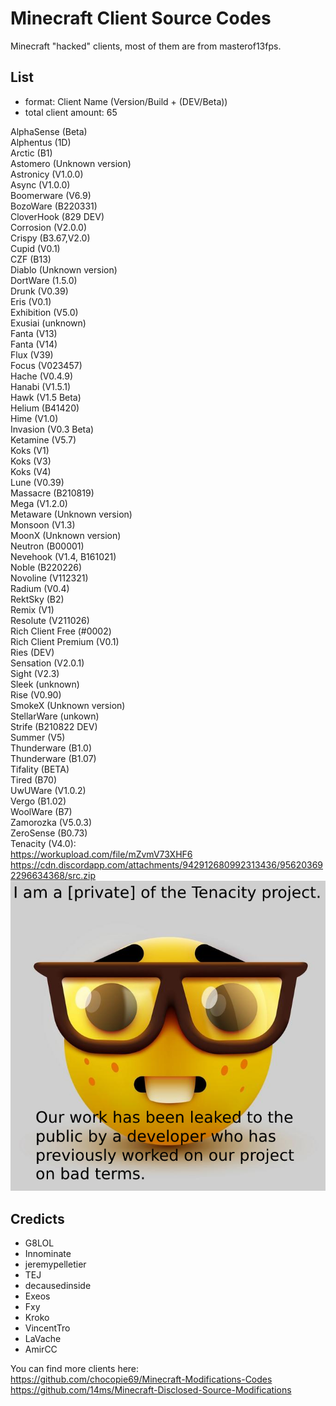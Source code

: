 
# Minecraft Client Source Codes
 Minecraft "hacked" clients, most of them are from masterof13fps.
## List
- format: Client Name (Version/Build + (DEV/Beta))
- total client amount: 65

AlphaSense (Beta)\
Alphentus (1D)\
Arctic (B1)\
Astomero (Unknown version)\
Astronicy (V1.0.0)\
Async (V1.0.0)\
Boomerware (V6.9)\
BozoWare (B220331)\
CloverHook (829 DEV)\
Corrosion (V2.0.0)\
Crispy (B3.67,V2.0)\
Cupid (V0.1)\
CZF (B13)\
Diablo (Unknown version)\
DortWare (1.5.0)\
Drunk (V0.39)\
Eris (V0.1)\
Exhibition (V5.0)\
Exusiai (unknown)\
Fanta (V13)\
Fanta (V14)\
Flux (V39)\
Focus (V023457)\
Hache (V0.4.9)\
Hanabi (V1.5.1)\
Hawk (V1.5 Beta)\
Helium (B41420)\
Hime (V1.0)\
Invasion (V0.3 Beta)\
Ketamine (V5.7)\
Koks (V1)\
Koks (V3)\
Koks (V4)\
Lune (V0.39)\
Massacre (B210819)\
Mega (V1.2.0)\
Metaware (Unknown version)\
Monsoon (V1.3)\
MoonX (Unknown version)\
Neutron (B00001)\
Nevehook (V1.4, B161021)\
Noble (B220226)\
Novoline (V112321)\
Radium (V0.4)\
RektSky (B2)\
Remix (V1)\
Resolute (V211026)\
Rich Client Free (#0002)\
Rich Client Premium (V0.1)\
Ries (DEV)\
Sensation (V2.0.1)\
Sight (V2.3)\
Sleek (unknown)\
Rise (V0.90)\
SmokeX (Unknown version)\
StellarWare (unkown)\
Strife (B210822 DEV)\
Summer (V5)\
Thunderware (B1.0)\
Thunderware (B1.07)\
Tifality (BETA)\
Tired (B70)\
UwUWare (V1.0.2)\
Vergo (B1.02)\
WoolWare (B7)\
Zamorozka (V5.0.3)\
ZeroSense (B0.73)\
Tenacity (V4.0): \
https://workupload.com/file/mZvmV73XHF6 \
https://cdn.discordapp.com/attachments/942912680992313436/956203692296634368/src.zip \
![cedo](assets/667.png)
## Credicts
- G8LOL
- Innominate
- jeremypelletier
- TEJ
- decausedinside
- Exeos
- Fxy
- Kroko 
- VincentTro
- LaVache
- AmirCC

You can find more clients here:\
https://github.com/chocopie69/Minecraft-Modifications-Codes \
https://github.com/14ms/Minecraft-Disclosed-Source-Modifications
